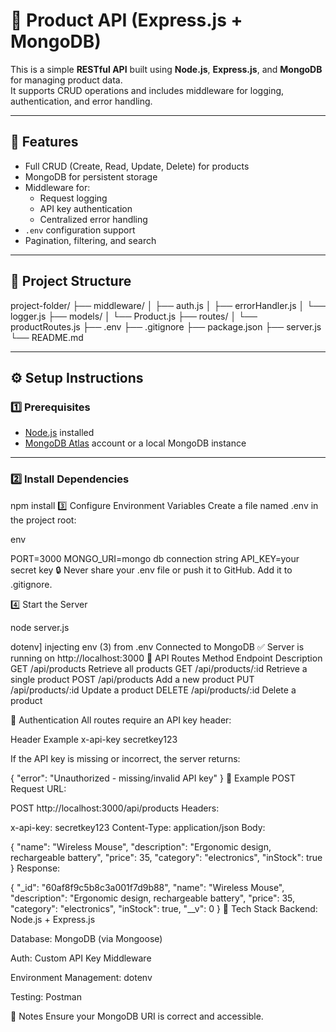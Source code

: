 # 🛒 Product API (Express.js + MongoDB)

This is a simple **RESTful API** built using **Node.js**, **Express.js**, and **MongoDB** for managing product data.  
It supports CRUD operations and includes middleware for logging, authentication, and error handling.

---

## 🚀 Features

- Full CRUD (Create, Read, Update, Delete) for products
- MongoDB for persistent storage
- Middleware for:
  - Request logging
  - API key authentication
  - Centralized error handling
- `.env` configuration support
- Pagination, filtering, and search

---

## 📁 Project Structure

project-folder/
├── middleware/
│ ├── auth.js
│ ├── errorHandler.js
│ └── logger.js
├── models/
│ └── Product.js
├── routes/
│ └── productRoutes.js
├── .env
├── .gitignore
├── package.json
├── server.js
└── README.md



---

## ⚙️ Setup Instructions

### 1️⃣ Prerequisites

- [Node.js](https://nodejs.org/en/) installed
- [MongoDB Atlas](https://www.mongodb.com/atlas) account or a local MongoDB instance

---

### 2️⃣ Install Dependencies


npm install
3️⃣ Configure Environment Variables
Create a file named .env in the project root:

env

PORT=3000
MONGO_URI=mongo db connection string
API_KEY=your secret key
🔒 Never share your .env file or push it to GitHub.
Add it to .gitignore.

4️⃣ Start the Server

node server.js

dotenv] injecting env (3) from .env
Connected to MongoDB ✅
Server is running on http://localhost:3000
🧠 API Routes
Method	Endpoint	Description
GET	/api/products	Retrieve all products
GET	/api/products/:id	Retrieve a single product
POST	/api/products	Add a new product
PUT	/api/products/:id	Update a product
DELETE	/api/products/:id	Delete a product

🔐 Authentication
All routes require an API key header:

Header	Example
x-api-key	secretkey123

If the API key is missing or incorrect, the server returns:


{ "error": "Unauthorized - missing/invalid API key" }
🧪 Example POST Request
URL:


POST http://localhost:3000/api/products
Headers:


x-api-key: secretkey123
Content-Type: application/json
Body:


{
  "name": "Wireless Mouse",
  "description": "Ergonomic design, rechargeable battery",
  "price": 35,
  "category": "electronics",
  "inStock": true
}
Response:

{
  "_id": "60af8f9c5b8c3a001f7d9b88",
  "name": "Wireless Mouse",
  "description": "Ergonomic design, rechargeable battery",
  "price": 35,
  "category": "electronics",
  "inStock": true,
  "__v": 0
}
🧰 Tech Stack
Backend: Node.js + Express.js

Database: MongoDB (via Mongoose)

Auth: Custom API Key Middleware

Environment Management: dotenv

Testing: Postman

🧹 Notes
Ensure your MongoDB URI is correct and accessible.













